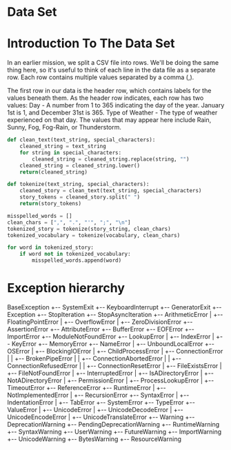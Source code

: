 Data Set
========

# Introduction To The Data Set
In an earlier mission, we split a CSV file into rows. We'll be doing the same thing here, so it's useful to think of each line in the data file as a separate row. Each row contains multiple values separated by a comma (,).

The first row in our data is the header row, which contains labels for the values beneath them. As the header row indicates, each row has two values:
Day - A number from 1 to 365 indicating the day of the year. January 1st is 1, and December 31st is 365.
Type of Weather - The type of weather experienced on that day. The values that may appear here include Rain, Sunny, Fog, Fog-Rain, or Thunderstorm.

```python
def clean_text(text_string, special_characters):
    cleaned_string = text_string
    for string in special_characters:
        cleaned_string = cleaned_string.replace(string, "")
    cleaned_string = cleaned_string.lower()
    return(cleaned_string)

def tokenize(text_string, special_characters):
    cleaned_story = clean_text(text_string, special_characters)
    story_tokens = cleaned_story.split(" ")
    return(story_tokens)

misspelled_words = []
clean_chars = [",", ".", "'", ";", "\n"]
tokenized_story = tokenize(story_string, clean_chars)
tokenized_vocabulary = tokenize(vocabulary, clean_chars)

for word in tokenized_story:
    if word not in tokenized_vocabulary:
        misspelled_words.append(word)
```

# Exception hierarchy
BaseException
 +-- SystemExit
 +-- KeyboardInterrupt
 +-- GeneratorExit
 +-- Exception
      +-- StopIteration
      +-- StopAsyncIteration
      +-- ArithmeticError
      |    +-- FloatingPointError
      |    +-- OverflowError
      |    +-- ZeroDivisionError
      +-- AssertionError
      +-- AttributeError
      +-- BufferError
      +-- EOFError
      +-- ImportError
           +-- ModuleNotFoundError
      +-- LookupError
      |    +-- IndexError
      |    +-- KeyError
      +-- MemoryError
      +-- NameError
      |    +-- UnboundLocalError
      +-- OSError
      |    +-- BlockingIOError
      |    +-- ChildProcessError
      |    +-- ConnectionError
      |    |    +-- BrokenPipeError
      |    |    +-- ConnectionAbortedError
      |    |    +-- ConnectionRefusedError
      |    |    +-- ConnectionResetError
      |    +-- FileExistsError
      |    +-- FileNotFoundError
      |    +-- InterruptedError
      |    +-- IsADirectoryError
      |    +-- NotADirectoryError
      |    +-- PermissionError
      |    +-- ProcessLookupError
      |    +-- TimeoutError
      +-- ReferenceError
      +-- RuntimeError
      |    +-- NotImplementedError
      |    +-- RecursionError
      +-- SyntaxError
      |    +-- IndentationError
      |         +-- TabError
      +-- SystemError
      +-- TypeError
      +-- ValueError
      |    +-- UnicodeError
      |         +-- UnicodeDecodeError
      |         +-- UnicodeEncodeError
      |         +-- UnicodeTranslateError
      +-- Warning
           +-- DeprecationWarning
           +-- PendingDeprecationWarning
           +-- RuntimeWarning
           +-- SyntaxWarning
           +-- UserWarning
           +-- FutureWarning
           +-- ImportWarning
           +-- UnicodeWarning
           +-- BytesWarning
           +-- ResourceWarning
